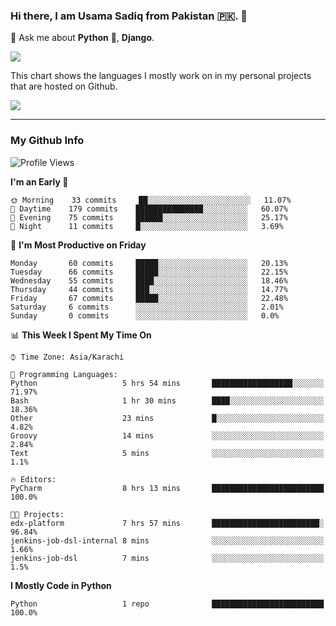 ### Hi there, I am Usama Sadiq from Pakistan 🇵🇰. 👋

💬 Ask me about **Python** 🐍, **Django**. <!-- , Testing, Docker, Jenkins Automation, -->

<!--  
🗣 I love to talk about
  - Automating day-to-day stuff using Python
  - **Urdu Literature** 📚, **Anime** 💻, **Manga** 📜, **Light Novels** 📜, **Comics** 📱.  
-->

<img align="center" src="https://github-readme-stats.vercel.app/api?username=UsamaSadiq&custom_title=My Stats&show_icons=true&theme=dark&count_private=true&include_all_commits=true" />

This chart shows the languages I mostly work on in my personal projects that are hosted on Github.

<img align="center" src="https://github-readme-stats.vercel.app/api/top-langs/?username=UsamaSadiq&langs_count=10&layout=compact" />

--- 
### My Github Info
<!--START_SECTION:waka-->
![Profile Views](http://img.shields.io/badge/Profile%20Views-0-blue)

**I'm an Early 🐤** 

```text
🌞 Morning    33 commits     ██░░░░░░░░░░░░░░░░░░░░░░░   11.07% 
🌆 Daytime    179 commits    ███████████████░░░░░░░░░░   60.07% 
🌃 Evening    75 commits     ██████░░░░░░░░░░░░░░░░░░░   25.17% 
🌙 Night      11 commits     █░░░░░░░░░░░░░░░░░░░░░░░░   3.69%

```
📅 **I'm Most Productive on Friday** 

```text
Monday       60 commits     █████░░░░░░░░░░░░░░░░░░░░   20.13% 
Tuesday      66 commits     █████░░░░░░░░░░░░░░░░░░░░   22.15% 
Wednesday    55 commits     ████░░░░░░░░░░░░░░░░░░░░░   18.46% 
Thursday     44 commits     ███░░░░░░░░░░░░░░░░░░░░░░   14.77% 
Friday       67 commits     █████░░░░░░░░░░░░░░░░░░░░   22.48% 
Saturday     6 commits      ░░░░░░░░░░░░░░░░░░░░░░░░░   2.01% 
Sunday       0 commits      ░░░░░░░░░░░░░░░░░░░░░░░░░   0.0%

```


📊 **This Week I Spent My Time On** 

```text
⌚︎ Time Zone: Asia/Karachi

💬 Programming Languages: 
Python                   5 hrs 54 mins       ██████████████████░░░░░░░   71.97% 
Bash                     1 hr 30 mins        ████░░░░░░░░░░░░░░░░░░░░░   18.36% 
Other                    23 mins             █░░░░░░░░░░░░░░░░░░░░░░░░   4.82% 
Groovy                   14 mins             ░░░░░░░░░░░░░░░░░░░░░░░░░   2.84% 
Text                     5 mins              ░░░░░░░░░░░░░░░░░░░░░░░░░   1.1%

🔥 Editors: 
PyCharm                  8 hrs 13 mins       █████████████████████████   100.0%

🐱‍💻 Projects: 
edx-platform             7 hrs 57 mins       ████████████████████████░   96.84% 
jenkins-job-dsl-internal 8 mins              ░░░░░░░░░░░░░░░░░░░░░░░░░   1.66% 
jenkins-job-dsl          7 mins              ░░░░░░░░░░░░░░░░░░░░░░░░░   1.5%

```

**I Mostly Code in Python** 

```text
Python                   1 repo              █████████████████████████   100.0%

```



<!--END_SECTION:waka-->
<!--
**UsamaSadiq/UsamaSadiq** is a ✨ _special_ ✨ repository because its `README.md` (this file) appears on your GitHub profile.

Here are some ideas to get you started:

- 🔭 I’m currently working on ...
- 🌱 I’m currently learning ...
- 👯 I’m looking to collaborate on ...
- 🤔 I’m looking for help with ...
- 📫 How to reach me: ...
- 😄 Pronouns: ...
- ⚡ Fun fact: ...
-->

